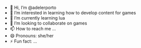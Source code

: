 - 👋 Hi, I’m @adelerporto
- 👀 I’m interested in learning how to develop content for games
- 🌱 I’m currently learning lua
- 💞️ I’m looking to collaborate on games
- 📫 How to reach me ...
- 😄 Pronouns: she/her
- ⚡ Fun fact: ...

<!---
adelerporto/adelerporto is a ✨ special ✨ repository because its `README.md` (this file) appears on your GitHub profile.
You can click the Preview link to take a look at your changes.
--->
